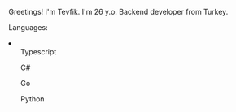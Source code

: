 Greetings! I'm Tevfik. I'm 26 y.o. Backend developer from Turkey.

Languages:
<li>
  <ul>Typescript</ul>
  <ul>C#</ul>
  <ul>Go</ul>
  <ul>Python</ul>
</li>

